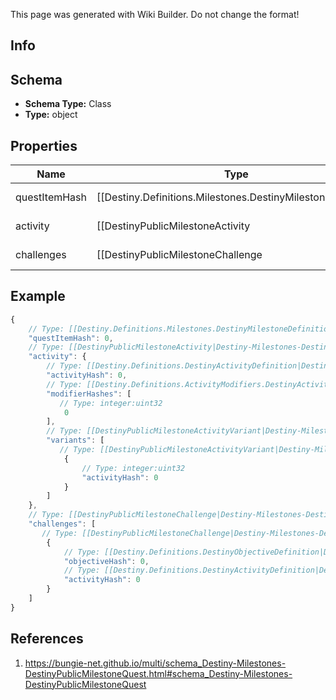 <span class="wiki-builder">This page was generated with Wiki Builder. Do not change the format!</span>

## Info

## Schema
* **Schema Type:** Class
* **Type:** object

## Properties
Name | Type | Description
---- | ---- | -----------
questItemHash | [[Destiny.Definitions.Milestones.DestinyMilestoneDefinition|Destiny-Definitions-Milestones-DestinyMilestoneDefinition]]:integer:uint32 | Quests are defined as Items in content.  As such, this is the hash identifier of the DestinyInventoryItemDefinition that represents this quest.  It will have pointers to all of the stepsin the quest, and display information for the quest (title, description, icon etc)Individual steps will be referred to in the Quest item's DestinyInventoryItemDefinition.setDataproperty, and themselves are Items with their own renderable data.
activity | [[DestinyPublicMilestoneActivity|Destiny-Milestones-DestinyPublicMilestoneActivity]] | A milestone need not have an active activity, but if there is one it will be returned here,along with any variant and additional information.
challenges | [[DestinyPublicMilestoneChallenge|Destiny-Milestones-DestinyPublicMilestoneChallenge]][] | For the given quest there could be 0-to-Many challenges: mini queststhat you can perform in the course of doing this quest, that may grant you rewards and benefits.

## Example
```javascript
{
    // Type: [[Destiny.Definitions.Milestones.DestinyMilestoneDefinition|Destiny-Definitions-Milestones-DestinyMilestoneDefinition]]:integer:uint32
    "questItemHash": 0,
    // Type: [[DestinyPublicMilestoneActivity|Destiny-Milestones-DestinyPublicMilestoneActivity]]
    "activity": {
        // Type: [[Destiny.Definitions.DestinyActivityDefinition|Destiny-Definitions-DestinyActivityDefinition]]:integer:uint32
        "activityHash": 0,
        // Type: [[Destiny.Definitions.ActivityModifiers.DestinyActivityModifierDefinition|Destiny-Definitions-ActivityModifiers-DestinyActivityModifierDefinition]]:integer:uint32[]
        "modifierHashes": [
           // Type: integer:uint32
            0
        ],
        // Type: [[DestinyPublicMilestoneActivityVariant|Destiny-Milestones-DestinyPublicMilestoneActivityVariant]][]
        "variants": [
           // Type: [[DestinyPublicMilestoneActivityVariant|Destiny-Milestones-DestinyPublicMilestoneActivityVariant]]
            {
                // Type: integer:uint32
                "activityHash": 0
            }
        ]
    },
    // Type: [[DestinyPublicMilestoneChallenge|Destiny-Milestones-DestinyPublicMilestoneChallenge]][]
    "challenges": [
       // Type: [[DestinyPublicMilestoneChallenge|Destiny-Milestones-DestinyPublicMilestoneChallenge]]
        {
            // Type: [[Destiny.Definitions.DestinyObjectiveDefinition|Destiny-Definitions-DestinyObjectiveDefinition]]:integer:uint32
            "objectiveHash": 0,
            // Type: [[Destiny.Definitions.DestinyActivityDefinition|Destiny-Definitions-DestinyActivityDefinition]]:integer:uint32:nullable
            "activityHash": 0
        }
    ]
}

```

## References
1. https://bungie-net.github.io/multi/schema_Destiny-Milestones-DestinyPublicMilestoneQuest.html#schema_Destiny-Milestones-DestinyPublicMilestoneQuest
